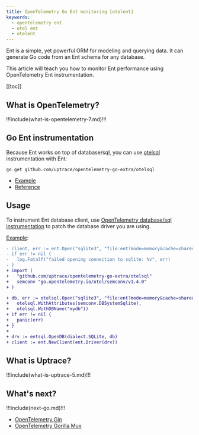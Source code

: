 ```yaml
---
title: OpenTelemetry Go Ent monitoring [otelent]
keywords:
  - opentelemetry ent
  - otel ent
  - otelent
---
```


<CoverImage title="Monitor Go Ent with OpenTelemetry" />

Ent is a simple, yet powerful ORM for modeling and querying data. It can generate Go code from an Ent schema for any database.

This article will teach you how to monitor Ent performance using OpenTelemetry Ent instrumentation.

[[toc]]

## What is OpenTelemetry?

!!!include(what-is-opentelemetry-7.md)!!!

## Go Ent instrumentation

Because Ent works on top of database/sql, you can use [otelsql](opentelemetry-database-sql.md) instrumentation with Ent:

```shell
go get github.com/uptrace/opentelemetry-go-extra/otelsql
```

- [Example](https://github.com/uptrace/opentelemetry-go-extra/tree/main/otelsql/example)
- [Reference](https://pkg.go.dev/github.com/uptrace/opentelemetry-go-extra/otelsql)

## Usage

To instrument Ent database client, use [OpenTelemetry database/sql instrumentation](opentelemetry-database-sql.md) to patch the database driver you are using.

[Example](https://github.com/ent/ent/tree/master/examples/start):

```diff
- client, err := ent.Open("sqlite3", "file:ent?mode=memory&cache=shared&_fk=1")
- if err != nil {
- 	log.Fatalf("failed opening connection to sqlite: %v", err)
- }
+ import (
+ 	"github.com/uptrace/opentelemetry-go-extra/otelsql"
+ 	semconv "go.opentelemetry.io/otel/semconv/v1.4.0"
+ )

+ db, err := otelsql.Open("sqlite3", "file:ent?mode=memory&cache=shared&_fk=1",
+ 	otelsql.WithAttributes(semconv.DBSystemSqlite),
+ 	otelsql.WithDBName("mydb"))
+ if err != nil {
+ 	panic(err)
+ }
+
+ drv := entsql.OpenDB(dialect.SQLite, db)
+ client := ent.NewClient(ent.Driver(drv))
```

## What is Uptrace?

!!!include(what-is-uptrace-5.md)!!!

## What's next?

!!!include(next-go.md)!!!

- [OpenTelemetry Gin](opentelemetry-gin.md)
- [OpenTelemetry Gorilla Mux](opentelemetry-gorilla-mux.md)
